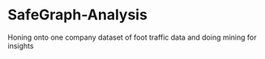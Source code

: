 # SafeGraph-Analysis
Honing onto one company dataset of foot traffic data and doing mining for insights

